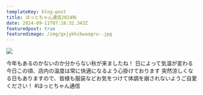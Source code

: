 ```yaml
---
templateKey: blog-post
title: ほっとちゃん通信2024秋
date: 2024-09-11T07:18:32.343Z
featuredpost: true
featuredimage: /img/gxjykhibwaagru-.jpg
---
```

![](/img/gxjykhibwaagru-.jpg)

今年もあるのかないのか分からない秋が来ましたね！
日によって気温が変わる今日この頃、店内の温度は常に快適になるよう心掛けております
突然涼しくなる日もありますので、皆様も服装などお気をつけて体調を崩されないようご自愛ください！
#ほっとちゃん通信